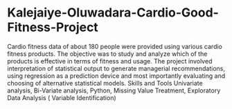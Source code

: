 # Kalejaiye-Oluwadara-Cardio-Good-Fitness-Project
Cardio fitness data of about 180 people were provided using various cardio fitness products. The objective was to study and analyze which of the products is effective in terms of fitness and usage. The project involved interpretation of statistical output to generate managerial recommendations, using regression as a prediction device and most importantly evaluating and choosing of alternative statistical models.  Skills and Tools  Univariate analysis, Bi-Variate analysis, Python, Missing Value Treatment, Exploratory Data Analysis ( Variable Identification)

